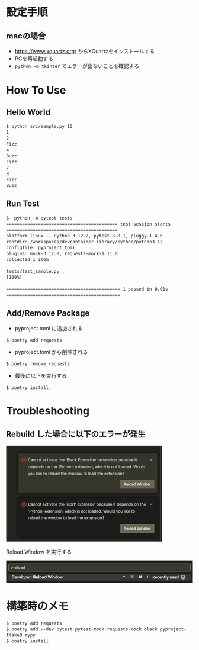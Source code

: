 # 設定手順

## macの場合

- https://www.xquartz.org/ からXQuartzをインストールする
- PCを再起動する
- `python -m tkinter` でエラーが出ないことを確認する

# How To Use

## Hello World

```shell
$ python src/sample.py 10
1
2
Fizz
4
Buzz
Fizz
7
8
Fizz
Buzz
```

## Run Test

```shell
$  python -m pytest tests
========================================== test session starts ==========================================
platform linux -- Python 3.12.2, pytest-8.0.1, pluggy-1.4.0
rootdir: /workspaces/devcontainer-library/python/python3.12
configfile: pyproject.toml
plugins: mock-3.12.0, requests-mock-1.11.0
collected 1 item

tests/test_sample.py .                                                                            [100%]

=========================================== 1 passed in 0.01s ===========================================

```

## Add/Remove Package

- pyproject.toml に追加される

```shell
$ poetry add requests
```

- pyproject.toml から削除される

```shell
$ poetry remove requests
```

- 最後に以下を実行する

```shell
$ poetry install
```

# Troubleshooting

## Rebuild した場合に以下のエラーが発生

![alt text](images/image.png)

Reload Window を実行する

![alt text](images/image2.png)

# 構築時のメモ

```shell
$ poetry add requests
$ poetry add --dev pytest pytest-mock requests-mock black pyproject-flake8 mypy
$ poetry install
```
